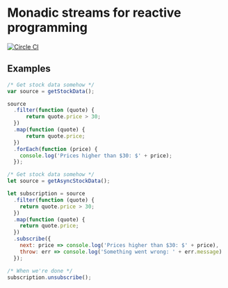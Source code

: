 # Monadic streams for reactive programming

[![Circle CI](https://circleci.com/gh/wcandillon/jsoniq-runtime.svg?style=svg)](https://circleci.com/gh/wcandillon/jsoniq-runtime)

## Examples

```javascript
/* Get stock data somehow */
var source = getStockData();

source
  .filter(function (quote) {
      return quote.price > 30;
  })
  .map(function (quote) {
      return quote.price;
  })
  .forEach(function (price) {
    console.log('Prices higher than $30: $' + price);
  });
```

```javascript
/* Get stock data somehow */
let source = getAsyncStockData();

let subscription = source
  .filter(function (quote) {
    return quote.price > 30;
  })
  .map(function (quote) {
    return quote.price;
  })
  .subscribe({
    next: price => console.log('Prices higher than $30: $' + price),
    throw: err => console.log('Something went wrong: ' + err.message)
  });

/* When we're done */
subscription.unsubscribe();
```


